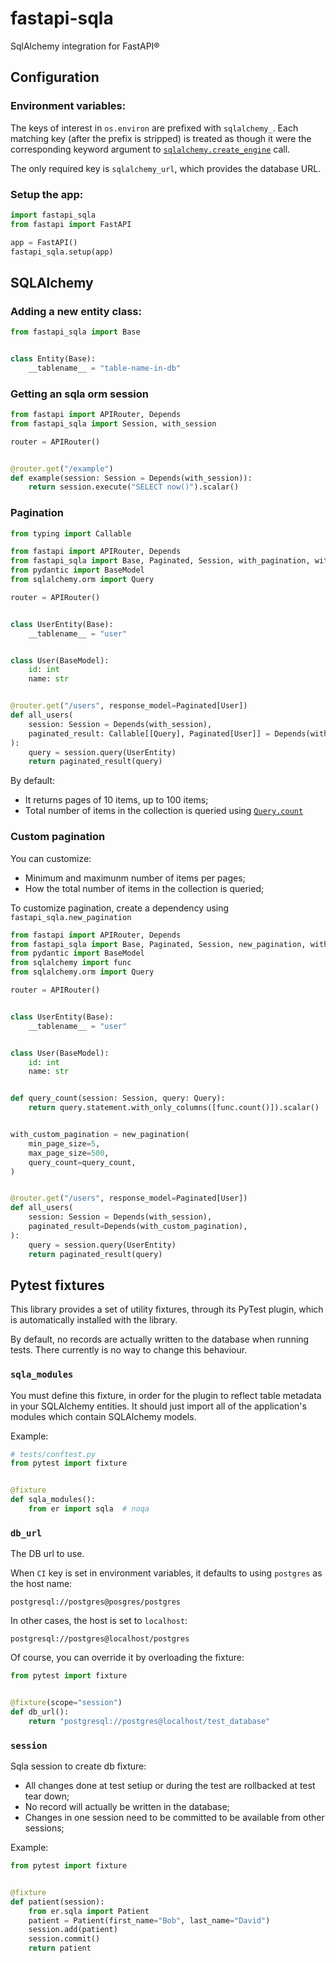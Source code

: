 # fastapi-sqla

SqlAlchemy integration for FastAPI®

## Configuration

### Environment variables:
  The keys of interest in `os.environ` are prefixed with `sqlalchemy_`.
  Each matching key (after the prefix is stripped) is treated as though it were the
  corresponding keyword argument to [`sqlalchemy.create_engine`](https://docs.sqlalchemy.org/en/13/core/engines.html?highlight=create_engine#sqlalchemy.create_engine)
  call.

  The only required key is `sqlalchemy_url`, which provides the database URL.

### Setup the app:

```python
import fastapi_sqla
from fastapi import FastAPI

app = FastAPI()
fastapi_sqla.setup(app)
```

## SQLAlchemy

### Adding a new entity class:

```python
from fastapi_sqla import Base


class Entity(Base):
    __tablename__ = "table-name-in-db"
```

### Getting an sqla orm session

```python
from fastapi import APIRouter, Depends
from fastapi_sqla import Session, with_session

router = APIRouter()


@router.get("/example")
def example(session: Session = Depends(with_session)):
    return session.execute("SELECT now()").scalar()
```

### Pagination

```python
from typing import Callable

from fastapi import APIRouter, Depends
from fastapi_sqla import Base, Paginated, Session, with_pagination, with_session
from pydantic import BaseModel
from sqlalchemy.orm import Query

router = APIRouter()


class UserEntity(Base):
    __tablename__ = "user"


class User(BaseModel):
    id: int
    name: str


@router.get("/users", response_model=Paginated[User])
def all_users(
    session: Session = Depends(with_session),
    paginated_result: Callable[[Query], Paginated[User]] = Depends(with_pagination),
):
    query = session.query(UserEntity)
    return paginated_result(query)
```

By default:
* It returns pages of 10 items, up to 100 items;
* Total number of items in the collection is queried using
  [`Query.count`](https://docs.sqlalchemy.org/en/13/orm/query.html#sqlalchemy.orm.query.Query.count)

### Custom pagination

You can customize:
- Minimum and maximunm number of items per pages;
- How the total number of items in the collection is queried;

To customize pagination, create a dependency using `fastapi_sqla.new_pagination`

```python
from fastapi import APIRouter, Depends
from fastapi_sqla import Base, Paginated, Session, new_pagination, with_session
from pydantic import BaseModel
from sqlalchemy import func
from sqlalchemy.orm import Query

router = APIRouter()


class UserEntity(Base):
    __tablename__ = "user"


class User(BaseModel):
    id: int
    name: str


def query_count(session: Session, query: Query):
    return query.statement.with_only_columns([func.count()]).scalar()


with_custom_pagination = new_pagination(
    min_page_size=5,
    max_page_size=500,
    query_count=query_count,
)


@router.get("/users", response_model=Paginated[User])
def all_users(
    session: Session = Depends(with_session),
    paginated_result=Depends(with_custom_pagination),
):
    query = session.query(UserEntity)
    return paginated_result(query)
```

## Pytest fixtures

This library provides a set of utility fixtures, through its PyTest plugin, which is
automatically installed with the library.

By default, no records are actually written to the database when running tests.
There currently is no way to change this behaviour.

### `sqla_modules`

You must define this fixture, in order for the plugin to reflect table metadata in your
SQLAlchemy entities. It should just import all of the application's modules which contain
SQLAlchemy models.

Example:

```python
# tests/conftest.py
from pytest import fixture


@fixture
def sqla_modules():
    from er import sqla  # noqa
```

### `db_url`

The DB url to use.

When `CI` key is set in environment variables, it defaults to using `postgres` as the
host name:

```
postgresql://postgres@posgres/postgres
```

In other cases, the host is set to `localhost`:

```
postgresql://postgres@localhost/postgres
```

Of course, you can override it by overloading the fixture:

```python
from pytest import fixture


@fixture(scope="session")
def db_url():
    return "postgresql://postgres@localhost/test_database"
```


### `session`

Sqla session to create db fixture:
* All changes done at test setiup or during the test are rollbacked at test tear down;
* No record will actually be written in the database;
* Changes in one session need to be committed to be available from other sessions;

Example:
```python
from pytest import fixture


@fixture
def patient(session):
    from er.sqla import Patient
    patient = Patient(first_name="Bob", last_name="David")
    session.add(patient)
    session.commit()
    return patient
```
